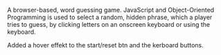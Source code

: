 
A browser-based, word guessing game. JavaScript and Object-Oriented Programming is used to select a random, hidden phrase, which a player tries to guess, by clicking letters on an onscreen keyboard or using the keyboard. 


Added a hover effekt to the start/reset btn and the kerboard buttons.
 
